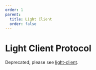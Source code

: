 ```yaml
---
order: 1
parent:
  title: Light Client
  order: false
---
```

# Light Client Protocol

Deprecated, please see [light-client](../../light-client/README.md).
